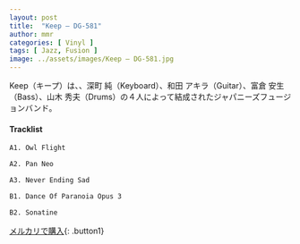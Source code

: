 ```yaml
---
layout: post
title:  "Keep – DG-581"
author: mmr
categories: [ Vinyl ]
tags: [ Jazz, Fusion ]
image: ../assets/images/Keep – DG-581.jpg
---
```


Keep（キープ）は、、深町 純（Keyboard）、和田 アキラ（Guitar）、富倉 安生（Bass）、山木 秀夫（Drums）の４人によって結成されたジャパニーズフュージョンバンド。

#### Tracklist
```md
A1. Owl Flight

A2. Pan Neo

A3. Never Ending Sad

B1. Dance Of Paranoia Opus 3

B2. Sonatine
```

[メルカリで購入](https://jp.mercari.com/item/m29887056120?afid=6142608987){: .button1}

